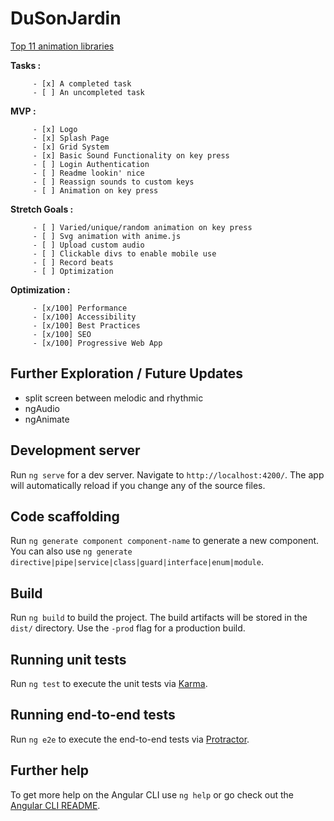 # DuSonJardin

[Top 11 animation libraries](https://blog.bitsrc.io/11-javascript-animation-libraries-for-2018-9d7ac93a2c59)

 __Tasks :__

         - [x] A completed task
         - [ ] An uncompleted task

 __MVP :__

         - [x] Logo
         - [x] Splash Page
         - [x] Grid System
         - [x] Basic Sound Functionality on key press
         - [ ] Login Authentication
         - [ ] Readme lookin' nice
         - [ ] Reassign sounds to custom keys
         - [ ] Animation on key press

 __Stretch Goals :__

         - [ ] Varied/unique/random animation on key press
         - [ ] Svg animation with anime.js
         - [ ] Upload custom audio
         - [ ] Clickable divs to enable mobile use
         - [ ] Record beats
         - [ ] Optimization

  __Optimization :__

         - [x/100] Performance
         - [x/100] Accessibility
         - [x/100] Best Practices
         - [x/100] SEO
         - [x/100] Progressive Web App

## Further Exploration / Future Updates

* split screen between melodic and rhythmic
* ngAudio
* ngAnimate

## Development server

Run `ng serve` for a dev server. Navigate to `http://localhost:4200/`. The app will automatically reload if you change any of the source files.

## Code scaffolding

Run `ng generate component component-name` to generate a new component. You can also use `ng generate directive|pipe|service|class|guard|interface|enum|module`.

## Build

Run `ng build` to build the project. The build artifacts will be stored in the `dist/` directory. Use the `-prod` flag for a production build.

## Running unit tests

Run `ng test` to execute the unit tests via [Karma](https://karma-runner.github.io).

## Running end-to-end tests

Run `ng e2e` to execute the end-to-end tests via [Protractor](http://www.protractortest.org/).

## Further help

To get more help on the Angular CLI use `ng help` or go check out the [Angular CLI README](https://github.com/angular/angular-cli/blob/master/README.md).
